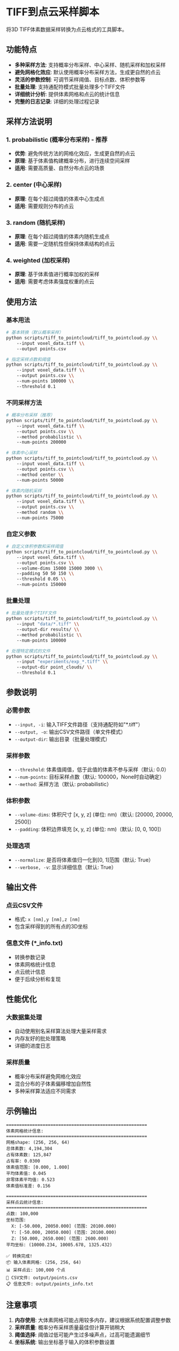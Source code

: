 # TIFF到点云采样脚本

将3D TIFF体素数据采样转换为点云格式的工具脚本。

## 功能特点

- **多种采样方法**: 支持概率分布采样、中心采样、随机采样和加权采样
- **避免网格化效应**: 默认使用概率分布采样方法，生成更自然的点云
- **灵活的参数控制**: 可调节采样阈值、目标点数、体积参数等
- **批量处理**: 支持通配符模式批量处理多个TIFF文件
- **详细统计分析**: 提供体素网格和点云的统计信息
- **完整的日志记录**: 详细的处理过程记录

## 采样方法说明

### 1. probabilistic (概率分布采样) - 推荐
- **优势**: 避免传统方法的网格化效应，生成更自然的点云
- **原理**: 基于体素值构建概率分布，进行连续空间采样
- **适用**: 需要高质量、自然分布点云的场景

### 2. center (中心采样)
- **原理**: 在每个超过阈值的体素中心生成点
- **适用**: 需要规则分布的点云

### 3. random (随机采样)
- **原理**: 在每个超过阈值的体素内随机生成点
- **适用**: 需要一定随机性但保持体素结构的点云

### 4. weighted (加权采样)
- **原理**: 基于体素值进行概率加权的采样
- **适用**: 需要考虑体素强度权重的点云

## 使用方法

### 基本用法

```bash
# 基本转换（默认概率采样）
python scripts/tiff_to_pointcloud/tiff_to_pointcloud.py \\
    --input voxel_data.tiff \\
    --output points.csv

# 指定采样点数和阈值
python scripts/tiff_to_pointcloud/tiff_to_pointcloud.py \\
    --input voxel_data.tiff \\
    --output points.csv \\
    --num-points 100000 \\
    --threshold 0.1
```

### 不同采样方法

```bash
# 概率分布采样（推荐）
python scripts/tiff_to_pointcloud/tiff_to_pointcloud.py \\
    --input voxel_data.tiff \\
    --output points.csv \\
    --method probabilistic \\
    --num-points 200000

# 体素中心采样
python scripts/tiff_to_pointcloud/tiff_to_pointcloud.py \\
    --input voxel_data.tiff \\
    --output points.csv \\
    --method center \\
    --num-points 50000

# 体素内随机采样
python scripts/tiff_to_pointcloud/tiff_to_pointcloud.py \\
    --input voxel_data.tiff \\
    --output points.csv \\
    --method random \\
    --num-points 75000
```

### 自定义参数

```bash
# 自定义体积参数和采样阈值
python scripts/tiff_to_pointcloud/tiff_to_pointcloud.py \\
    --input voxel_data.tiff \\
    --output points.csv \\
    --volume-dims 15000 15000 3000 \\
    --padding 50 50 150 \\
    --threshold 0.05 \\
    --num-points 150000
```

### 批量处理

```bash
# 批量处理多个TIFF文件
python scripts/tiff_to_pointcloud/tiff_to_pointcloud.py \\
    --input "data/*.tiff" \\
    --output-dir results/ \\
    --method probabilistic \\
    --num-points 100000

# 处理特定模式的文件
python scripts/tiff_to_pointcloud/tiff_to_pointcloud.py \\
    --input "experiments/exp_*.tiff" \\
    --output-dir point_clouds/ \\
    --threshold 0.1
```

## 参数说明

### 必需参数
- `--input, -i`: 输入TIFF文件路径（支持通配符如"*.tiff"）
- `--output, -o`: 输出CSV文件路径（单文件模式）
- `--output-dir`: 输出目录（批量处理模式）

### 采样参数
- `--threshold`: 体素值阈值，低于此值的体素不参与采样（默认: 0.0）
- `--num-points`: 目标采样点数（默认: 100000，None时自动确定）
- `--method`: 采样方法（默认: probabilistic）

### 体积参数
- `--volume-dims`: 体积尺寸 [x, y, z] (单位: nm)（默认: [20000, 20000, 2500]）
- `--padding`: 体积边界填充 [x, y, z] (单位: nm)（默认: [0, 0, 100]）

### 处理选项
- `--normalize`: 是否将体素值归一化到[0, 1]范围（默认: True）
- `--verbose, -v`: 显示详细信息（默认: True）

## 输出文件

### 点云CSV文件
- 格式: `x [nm],y [nm],z [nm]`
- 包含采样得到的所有点的3D坐标

### 信息文件 (*_info.txt)
- 转换参数记录
- 体素网格统计信息
- 点云统计信息
- 便于后续分析和复现

## 性能优化

### 大数据集处理
- 自动使用别名采样算法处理大量采样需求
- 内存友好的批处理策略
- 详细的进度日志

### 采样质量
- 概率分布采样避免网格化效应
- 混合分布的子体素偏移增加自然性
- 多种采样算法适应不同需求

## 示例输出

```
======================================================
体素网格统计信息:
======================================================
网格shape: (256, 256, 64)
总体素数: 4,194,304
占有体素数: 125,847
占有率: 0.0300
体素值范围: [0.000, 1.000]
平均体素值: 0.045
非零体素平均值: 0.523
体素值标准差: 0.156

======================================================
采样点云统计信息:
======================================================
点数: 100,000
坐标范围:
  X: [-50.000, 20050.000] (范围: 20100.000)
  Y: [-50.000, 20050.000] (范围: 20100.000)  
  Z: [50.000, 2650.000] (范围: 2600.000)
平均坐标: (10000.234, 10005.678, 1325.432)

✅ 转换完成!
📦 输入体素网格: (256, 256, 64)
📊 采样点云: 100,000 个点
💾 CSV文件: output/points.csv
📋 信息文件: output/points_info.txt
```

## 注意事项

1. **内存使用**: 大体素网格可能占用较多内存，建议根据系统配置调整参数
2. **采样质量**: 概率分布采样质量最佳但计算开销稍大
3. **阈值选择**: 阈值过低可能产生过多噪声点，过高可能遗漏细节
4. **坐标系统**: 输出坐标基于输入的体积参数设置
